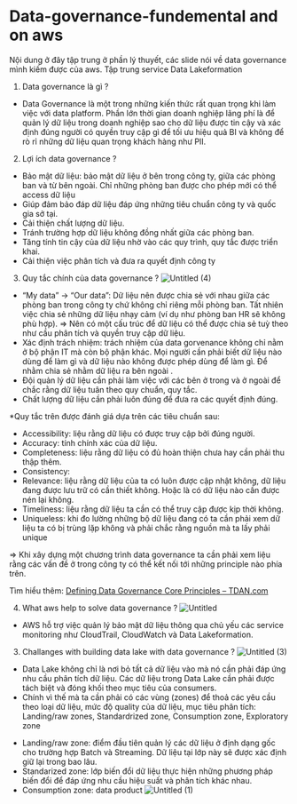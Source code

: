 # Data-governance-fundemental and on aws 
Nội dung ở đây tập trung ở phần lý thuyết, các slide nói về data governance mình kiếm được của aws. Tập trung service Data Lakeformation 
1. Data governance là gì ?
- Data Governance là một trong những kiến thức rất quan trọng khi làm việc với data platform. Phần lớn thời gian doanh nghiệp lãng phí là để quản lý dữ liệu trong doanh nghiệp sao cho dữ liệu được tin cậy và xác định đúng người có quyền truy cập gì để tối ưu hiệu quả BI và không để rò rỉ những dữ liệu quan trọng khách hàng như PII.
2. Lợi ích data governance ?
- Bảo mật dữ liệu: bảo mật dữ liệu ở bên trong công ty, giữa các phòng ban và từ bên ngoài. Chỉ những phòng ban được cho phép mới có thể access dữ liệu
- Giúp đảm bảo đáp dữ liệu đáp ứng những tiêu chuẩn công ty và quốc gia sở tại.
- Cải thiện chất lượng dữ liệu.
- Tránh trường hợp dữ liệu không đồng nhất giữa các phòng ban.
- Tăng tính tin cậy của dữ liệu nhờ vào các quy trình, quy tắc được triển khai.
- Cải thiện việc phân tích và đưa ra quyết định công ty
3. Quy tắc chính của data governance ?
![Untitled (4)](https://github.com/user-attachments/assets/edc67889-a75e-4c07-8104-54d222ed3db1)
- “My data” → “Our data”: Dữ liệu nên được chia sẻ với nhau giữa các phòng ban trong công ty chứ không chỉ riêng mỗi phòng ban. Tất nhiên việc chia sẻ những dữ liệu nhạy cảm (ví dụ như phòng ban HR sẽ không phù hợp). 
⇒ Nên có một cấu trúc để dữ liệu có thể được chia sẻ tuỳ theo như cầu phân tích và quyền truy cập dữ liệu.
- Xác định trách nhiệm: trách nhiệm của data gorvenance không chỉ nằm ở bộ phận IT mà còn bộ phận khác. Mọi người cần phải biết dữ liệu nào dùng để làm gì và dữ liệu nào không được phép dùng để làm gì. Để nhằm chia sẻ nhằm dữ liệu ra bên ngoài .
- Đội quản lý dữ liệu cần phải làm việc với các bên ở trong và ở ngoài để chắc rằng dữ liệu tuân theo quy chuẩn, quy tắc.
- Chất lượng dữ liệu cần phải luôn đúng để đưa ra các quyết định đúng.

*Quy tắc trên được đánh giá dựa trên các tiêu chuẩn sau: 
+ Accessibility: liệu rằng dữ liệu có được truy cập bởi đúng người.
+ Accuracy: tính chính xác của dữ liệu.
+ Completeness: liệu rằng dữ liệu có đủ hoàn thiện chưa hay cần phải thu thập thêm.
+ Consistency:
+ Relevance: liệu rằng dữ liệu của ta có luôn được cập nhật không, dữ liệu đang được lưu trữ có cần thiết không. Hoặc là có dữ liệu nào cần được nén lại không.
+ Timeliness: liệu rằng dữ liệu ta cần có thể truy cập được kịp thời không.
+ Uniqueless: khi đo lường những bộ dữ liệu đang có ta cần phải xem dữ liệu ta có bị trùng lặp không và phải chắc rằng nguồn mà ta lấy phải unique

⇒ Khi xây dựng một chương trình data governance ta cần phải xem liệu rằng các vấn đề ở trong công ty có thể kết nối tới những principle nào phía trên.

Tìm hiểu thêm: [Defining Data Governance Core Principles – TDAN.com](https://tdan.com/defining-data-governance-core-principles/17087)

4. What aws help to solve data governance ?
![Untitled](https://github.com/user-attachments/assets/6fbfcb16-745f-4a44-a27f-2739f0fef8dc)
- AWS hỗ trợ việc quản lý bảo mật dữ liệu thông qua chủ yếu các service monitoring như CloudTrail, CloudWatch và Data Lakeformation.  
3. Challanges with building data lake with data governance ?
![Untitled (3)](https://github.com/user-attachments/assets/52b863c8-0245-4dca-bee6-405565e66b7b)
- Data Lake không chỉ là nơi bỏ tất cả dữ liệu vào mà nó cần phải đáp ứng nhu cầu phân tích dữ liệu. Các dữ liệu trong Data Lake cần phải được tách biệt và đóng khối theo mục tiêu của consumers. 
- Chính vì thế mà ta cần phải có các vùng (zones) để thoả các yêu cầu theo loại dữ liệu, mức độ quality của dữ liệu, mục tiêu phân tích:  Landing/raw zones, Standardrized zone, Consumption zone, Exploratory zone 

+ Landing/raw zone: điểm đầu tiên quản lý các dữ liệu ở định dạng gốc cho trường hợp Batch và Streaming. Dữ liệu tại lớp này sẽ được xác định giữ lại trong bao lâu.
+ Standarized zone:  lớp biến đổi dữ liệu thực hiện những phương pháp biến đổi để đáp ứng nhu cầu hiệu suất và phân tích khác nhau.
+ Consumption zone: data product
![Untitled (1)](https://github.com/user-attachments/assets/54a6bace-176b-4edc-b6a6-a597d4dca181)


